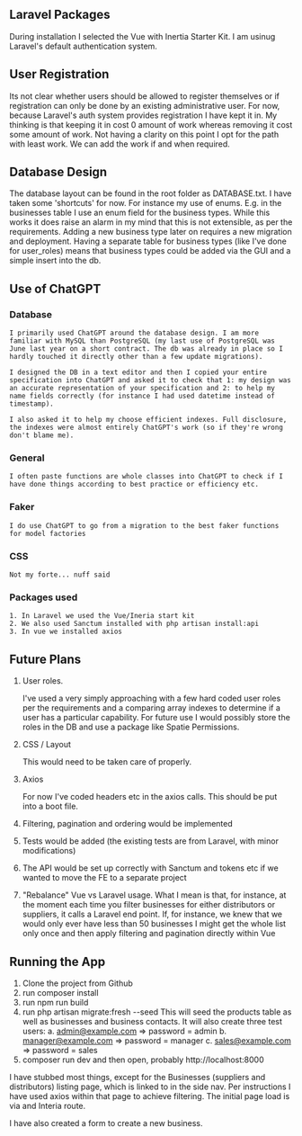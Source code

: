 ## Laravel Packages

During installation I selected the Vue with Inertia Starter Kit. I am usinug Laravel's default authentication system.

## User Registration

Its not clear whether users should be allowed to register themselves or if registration can only be done by an existing administrative user. For now, because Laravel's auth system provides registration I have kept it in. My thinking is that keeping it in cost 0 amount of work whereas removing it cost some amount of work. Not having a clarity on this point I opt for the path with least work. We can add the work if and when required.

## Database Design

The database layout can be found in the root folder as DATABASE.txt. I have taken some 'shortcuts' for now. For instance my use of enums. E.g. in the businesses table I use an enum field for the business types. While this works it does raise an alarm in my mind that this is not extensible, as per the requirements. Adding a new business type later on requires a new migration and deployment. Having a separate table for business types (like I've done for user_roles) means that business types could be added via the GUI and a simple insert into the db.

## Use of ChatGPT

### Database

    I primarily used ChatGPT around the database design. I am more familiar with MySQL than PostgreSQL (my last use of PostgreSQL was June last year on a short contract. The db was already in place so I hardly touched it directly other than a few update migrations).

    I designed the DB in a text editor and then I copied your entire specification into ChatGPT and asked it to check that 1: my design was an accurate representation of your specification and 2: to help my name fields correctly (for instance I had used datetime instead of timestamp).

    I also asked it to help my choose efficient indexes. Full disclosure, the indexes were almost entirely ChatGPT's work (so if they're wrong don't blame me).

### General

    I often paste functions are whole classes into ChatGPT to check if I have done things according to best practice or efficiency etc.

### Faker

    I do use ChatGPT to go from a migration to the best faker functions for model factories

### CSS

    Not my forte... nuff said

### Packages used
    1. In Laravel we used the Vue/Ineria start kit
    2. We also used Sanctum installed with php artisan install:api
    3. In vue we installed axios

## Future Plans

1. User roles.

    I've used a very simply approaching with a few hard coded user roles per the requirements and a comparing array indexes to determine if a user has a particular capability. For future use I would possibly store the roles in the DB and use a package like Spatie Permissions.

2. CSS / Layout

    This would need to be taken care of properly.

3. Axios

    For now I've coded headers etc in the axios calls. This should be put into a boot file.

4. Filtering, pagination and ordering would be implemented

5. Tests would be added (the existing tests are from Laravel, with minor modifications)

6. The API would be set up correctly with Sanctum and tokens etc if we wanted to move the FE to a separate project

7. "Rebalance" Vue  vs Laravel usage. What I mean is that, for instance, at the moment each time you filter businesses for either distributors or suppliers, it calls a Laravel end point. If, for instance, we knew that we would only ever have less than 50 businesses I might get the whole list only once and then apply filtering and pagination directly within Vue

## Running the App
1. Clone the project from Github
2. run composer install
3. run npm run build
4. run php artisan migrate:fresh --seed
    This will seed the products table as well as businesses and business contacts. It will also create three test users:
    a. admin@example.com => password = admin
    b. manager@example.com => password = manager
    c. sales@example.com => password = sales
5. composer run dev and then open, probably http://localhost:8000

I have stubbed most things, except for the Businesses (suppliers and distributors) listing page, which is linked to in the side nav.
Per instructions I have used axios within that page to achieve filtering. The initial page load is via and Interia route.

I have also created a form to create a new business.
